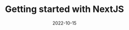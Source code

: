---
title: "Getting started with NextJS"
image: "getting-started-with-nextjs.md"
date: "2022-10-15"
excerpt: "NextJS is s React framework for production - it makes building React application fullstack which makes it easy"
isFeatured: true
---